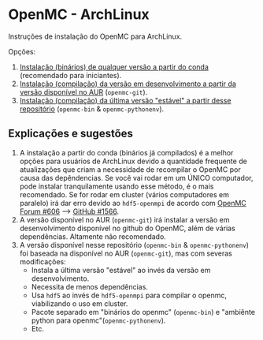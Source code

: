 # OpenMC - ArchLinux

Instruções de instalação do OpenMC para ArchLinux.

Opções:
1. [Instalação (binários) de qualquer versão a partir do conda]() (recomendado para iniciantes).
2. [Instalação (compilação) da versão em desenvolvimento a partir da versão disponível no AUR]() (```openmc-git```).
3. [Instalação (compilação) da última versão "estável" a partir desse repositório]() (```openmc-bin``` & ```openmc-pythonenv```).


## Explicações e sugestões

1. A instalação a partir do conda (binários já compilados) é a melhor opções para usuários de ArchLinux devido a quantidade frequente de atualizações que criam a necessidade de recompilar o OpenMC por causa das depêndencias. 
Se você vai rodar em um ÚNICO computador, pode instalar tranquilamente usando esse método, é o mais recomendado.
Se for rodar em cluster (vários computadores em paralelo) irá dar erro devido ao ```hdf5-openmpi``` de acordo com [OpenMC Forum #606](https://openmc.discourse.group/t/depletion-simulation-on-supercomputer-gets-stuck-between-depletion-steps/606) --> [GitHub #1566](https://github.com/openmc-dev/openmc/pull/1566).
2. A versão disponível no AUR (```openmc-git```) irá instalar a versão em desenvolvimento disponível no github do OpenMC, além de várias dependências. Altamente não recomendado.
3. A versão disponível nesse repositório (```openmc-bin``` & ```openmc-pythonenv```) foi baseada na disponível no AUR (```openmc-git```), mas com severas modificações:
    - Instala a última versão "estável" ao invés da versão em desenvolvimento.
    - Necessita de menos dependências.
    - Usa ```hdf5``` ao invés de ```hdf5-openmpi``` para compilar o openmc, viabilizando o uso em cluster.
    - Pacote separado em "binários do openmc" (```openmc-bin```) e "ambiênte python para openmc"(```openmc-pythonenv```).
    - Etc.
